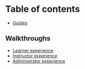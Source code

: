 # Table of contents

* [Guides](README.md)

## Walkthroughs

* [Learner experience](walkthroughs/learner-experience.md)
* [Instructor experience](walkthroughs/instructor-experience.md)
* [Administrator experience](walkthroughs/administrator-experience.md)
